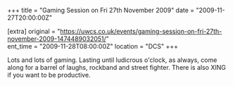 +++
title = "Gaming Session on Fri 27th November 2009"
date = "2009-11-27T20:00:00Z"

[extra]
original = "https://uwcs.co.uk/events/gaming-session-on-fri-27th-november-2009-1474489032051/"    
ent_time = "2009-11-28T08:00:00Z"
location = "DCS"
+++

Lots and lots of gaming. Lasting until ludicrous o'clock, as always, come along for a barrel of laughs, rockband and street fighter. There is also XING if you want to be productive.


